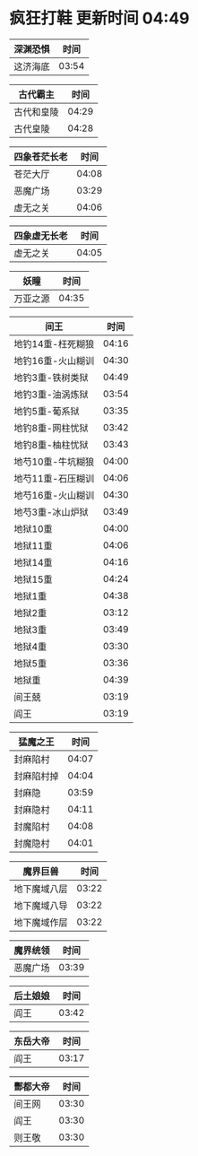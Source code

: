 # 疯狂打鞋 更新时间 04:49

| 深渊恐惧   | 时间    |
|--------|-------|
| 这济海底 | 03:54 |

| 古代霸主   | 时间    |
|--------|-------|
| 古代和皇陵 | 04:29 |
| 古代皇陵 | 04:28 |

| 四象苍茫长老   | 时间    |
|--------|-------|
| 苍茫大厅 | 04:08 |
| 恶魔广场 | 03:29 |
| 虚无之关 | 04:06 |

| 四象虚无长老   | 时间    |
|--------|-------|
| 虚无之关 | 04:05 |

| 妖瞳   | 时间    |
|--------|-------|
| 万亚之源 | 04:35 |

| 间王   | 时间    |
|--------|-------|
| 地钓14重-枉死糊狼 | 04:16 |
| 地钓16重-火山糊训 | 04:30 |
| 地钓3重-铁树类狱 | 04:49 |
| 地钓3重-油涡炼狱 | 03:54 |
| 地钓5重-葡系狱 | 03:35 |
| 地钓8重-网柱忧狱 | 03:42 |
| 地钓8重-柚柱忧狱 | 03:43 |
| 地芍10重-牛坑糊狼 | 04:00 |
| 地芍11重-石压糊训 | 04:06 |
| 地芍16重-火山糊训 | 04:30 |
| 地芍3重-冰山炉狱 | 03:49 |
| 地狱10重 | 04:00 |
| 地狱11重 | 04:06 |
| 地狱14重 | 04:16 |
| 地狱15重 | 04:24 |
| 地狱1重 | 04:38 |
| 地狱2重 | 03:12 |
| 地狱3重 | 03:49 |
| 地狱4重 | 03:30 |
| 地狱5重 | 03:36 |
| 地狱重 | 04:39 |
| 间王兢 | 03:19 |
| 阎王 | 03:19 |

| 猛魔之王   | 时间    |
|--------|-------|
| 封麻陷村 | 04:07 |
| 封麻陷村掉 | 04:04 |
| 封麻隐 | 03:59 |
| 封麻隐村 | 04:11 |
| 封魔陷村 | 04:08 |
| 封魔隐村 | 04:01 |

| 魔界巨兽   | 时间    |
|--------|-------|
| 地下魔域八层 | 03:22 |
| 地下魔域八导 | 03:22 |
| 地下魔域作层 | 03:22 |

| 魔界统领   | 时间    |
|--------|-------|
| 恶魔广场 | 03:39 |

| 后土娘娘   | 时间    |
|--------|-------|
| 阎王 | 03:42 |

| 东岳大帝   | 时间    |
|--------|-------|
| 阎王 | 03:17 |

| 酆都大帝   | 时间    |
|--------|-------|
| 间王网 | 03:30 |
| 阎王 | 03:30 |
| 则王敬 | 03:30 |